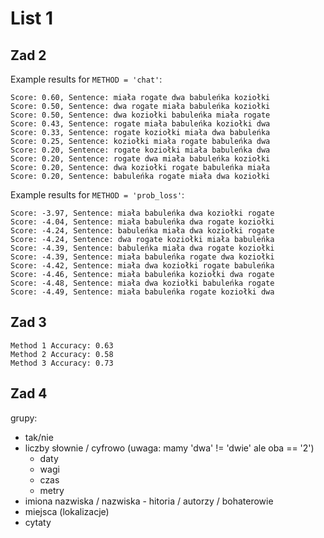 # List 1

## Zad 2

Example results for `METHOD = 'chat'`:

```
Score: 0.60, Sentence: miała rogate dwa babuleńka koziołki
Score: 0.50, Sentence: dwa rogate miała babuleńka koziołki
Score: 0.50, Sentence: dwa koziołki babuleńka miała rogate
Score: 0.43, Sentence: rogate miała babuleńka koziołki dwa
Score: 0.33, Sentence: rogate koziołki miała dwa babuleńka
Score: 0.25, Sentence: koziołki miała rogate babuleńka dwa
Score: 0.20, Sentence: rogate koziołki miała babuleńka dwa
Score: 0.20, Sentence: rogate dwa miała babuleńka koziołki
Score: 0.20, Sentence: dwa koziołki rogate babuleńka miała
Score: 0.20, Sentence: babuleńka rogate miała dwa koziołki
```

Example results for `METHOD = 'prob_loss'`:

```
Score: -3.97, Sentence: miała babuleńka dwa koziołki rogate
Score: -4.04, Sentence: miała babuleńka dwa rogate koziołki
Score: -4.24, Sentence: babuleńka miała dwa koziołki rogate
Score: -4.24, Sentence: dwa rogate koziołki miała babuleńka
Score: -4.39, Sentence: babuleńka miała dwa rogate koziołki
Score: -4.39, Sentence: miała babuleńka rogate dwa koziołki
Score: -4.42, Sentence: miała dwa koziołki rogate babuleńka
Score: -4.46, Sentence: miała babuleńka koziołki dwa rogate
Score: -4.48, Sentence: miała dwa koziołki babuleńka rogate
Score: -4.49, Sentence: miała babuleńka rogate koziołki dwa
```



## Zad 3
```
Method 1 Accuracy: 0.63
Method 2 Accuracy: 0.58
Method 3 Accuracy: 0.73
```

## Zad 4
grupy:
- tak/nie
- liczby słownie / cyfrowo (uwaga: mamy 'dwa' != 'dwie' ale oba == '2')
  - daty
  - wagi
  - czas
  - metry
- imiona nazwiska / nazwiska - hitoria / autorzy / bohaterowie
- miejsca (lokalizacje)
- cytaty
